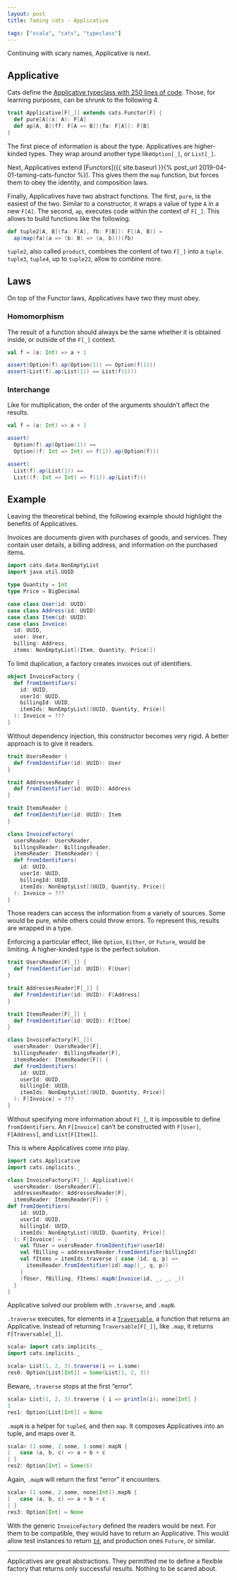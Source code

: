 ```yaml
---
layout: post
title: Taming cats - Applicative

tags: ["scala", "cats", "typeclass"]
---
```


Continuing with scary names, Applicative is next.

## Applicative

Cats define the [Applicative typeclass with 250 lines of code](https://github.com/typelevel/cats/blob/master/core/src/main/scala/cats/Applicative.scala). Those, for learning purposes, can be shrunk to the following 4.

```scala
trait Applicative[F[_]] extends cats.Functor[F] {
  def pure[A](x: A): F[A]
  def ap[A, B](ff: F[A => B])(fa: F[A]): F[B]
}
```

The first piece of information is about the type. Applicatives are higher-kinded types. They wrap around another type like`Option[_]`, or `List[_]`.

Next, Applicatives extend [Functors]({{ site.baseurl }}{% post_url 2019-04-01-taming-cats-functor %}). This gives them the `map` function, but forces them to obey the identity, and composition laws.

Finally, Applicatives have two abstract functions. The first, `pure`, is the easiest of the two. Similar to a constructor, it wraps a value of type `A` in a new `F[A]`. The second, `ap`, executes code within the context of `F[_]`. This allows to build functions like the following.

```scala
def tuple2[A, B](fa: F[A], fb: F[B]): F[(A, B)] =
  ap(map(fa)(a => (b: B) => (a, b)))(fb)
```

`tuple2`, also called `product`, combines the content of two `F[_]` into a `tuple`. `tuple3`, `tuple4`, up to `tuple22`, allow to combine more.

## Laws
On top of the Functor laws, Applicatives have two they must obey.

### Homomorphism
The result of a function should always be the same whether it is obtained inside, or outside of the `F[_]` context.

```scala
val f = (a: Int) => a + 1

assert(Option(f).ap(Option(1)) == Option(f(1)))
assert(List(f).ap(List(1)) == List(f(1)))
```

### Interchange
Like for multiplication, the order of the arguments shouldn’t affect the results.

```scala
val f = (a: Int) => a + 1

assert(
  Option(f).ap(Option(1)) ==
  Option((f: Int => Int) => f(1)).ap(Option(f)))

assert(
  List(f).ap(List(1)) ==
  List((f: Int => Int) => f(1)).ap(List(f)))
```

## Example
Leaving the theoretical behind, the following example should highlight the benefits of Applicatives.

Invoices are documents given with purchases of goods, and services. They contain user details, a billing address, and information on the purchased items.

```scala
import cats.data.NonEmptyList
import java.util.UUID

type Quantity = Int
type Price = BigDecimal

case class User(id: UUID)
case class Address(id: UUID)
case class Item(id: UUID)
case class Invoice(
  id: UUID,
  user: User,
  billing: Address,
  items: NonEmptyList[(Item, Quantity, Price)])
```

To limit duplication, a factory creates invoices out of identifiers.

```scala
object InvoiceFactory {
  def fromIdentifiers(
    id: UUID,
    userId: UUID,
    billingId: UUID,
    itemIds: NonEmptyList[(UUID, Quantity, Price)]
  ): Invoice = ???
}
```

Without dependency injection, this constructor becomes very rigid. A better approach is to give it readers.

```scala
trait UsersReader {
  def fromIdentifier(id: UUID): User
}

trait AddressesReader {
  def fromIdentifier(id: UUID): Address
}

trait ItemsReader {
  def fromIdentifier(id: UUID): Item
}

class InvoiceFactory(
  usersReader: UsersReader,
  billingsReader: BillingsReader,
  itemsReader: ItemsReader) {
  def fromIdentifiers(
    id: UUID,
    userId: UUID,
    billingId: UUID,
    itemIds: NonEmptyList[(UUID, Quantity, Price)]
  ): Invoice = ???
}
```

Those readers can access the information from a variety of sources. Some would be pure, while others could throw errors. To represent this, results are wrapped in a type.

Enforcing a particular effect, like `Option`, `Either`, or `Future`, would be limiting. A higher-kinded type is the perfect solution.

```scala
trait UsersReader[F[_]] {
  def fromIdentifier(id: UUID): F[User]
}

trait AddressesReader[F[_]] {
  def fromIdentifier(id: UUID): F[Address]
}

trait ItemsReader[F[_]] {
  def fromIdentifier(id: UUID): F[Item]
}

class InvoiceFactory[F[_]](
  usersReader: UsersReader[F],
  billingsReader: BillingsReader[F],
  itemsReader: ItemsReader[F]) {
  def fromIdentifiers(
    id: UUID,
    userId: UUID,
    billingId: UUID,
    itemIds: NonEmptyList[(UUID, Quantity, Price)]
  ): F[Invoice] = ???
}
```

Without specifying more information about `F[_]`, it is impossible to define `fromIdentifiers`. An `F[Invoice]` can’t be constructed with `F[User]`, `F[Address]`, and `List[F[Item]]`.

This is where Applicatives come into play.

```scala
import cats.Applicative
import cats.implicits._

class InvoiceFactory[F[_]: Applicative](
  usersReader: UsersReader[F],
  addressesReader: AddressesReader[F],
  itemsReader: ItemsReader[F]) {
def fromIdentifiers(
    id: UUID,
    userId: UUID,
    billingId: UUID,
    itemIds: NonEmptyList[(UUID, Quantity, Price)]
  ): F[Invoice] = {
    val fUser = usersReader.fromIdentifier(userId)
    val fBilling = addressesReader.fromIdentifier(billingId)
    val fItems = itemIds.traverse { case (id, q, p) =>
      itemsReader.fromIdentifier(id).map((_, q, p))
    }
    (fUser, fBilling, fItems).mapN(Invoice(id, _, _, _))
  }
}
```

Applicative solved our problem with `.traverse`, and `.mapN`.

`.traverse` executes, for elements in a [`Traversable`](https://typelevel.org/cats/api/cats/Traverse.html), a function that returns an Applicative. Instead of returning `Traversable[F[_]]`, like `.map`, it returns `F[Traversable[_]]`.

```scala
scala> import cats.implicits._
import cats.implicits._

scala> List(1, 2, 3).traverse(i => i.some)
res0: Option[List[Int]] = Some(List(1, 2, 3))
```

Beware, `.traverse` stops at the first “error”.

```scala
scala> List(1, 2, 3).traverse { i => println(i); none[Int] }
1
res1: Option[List[Int]] = None
```

`.mapN` is a helper for `tupled`, and then `map`. It composes Applicatives into an tuple, and maps over it.

```scala
scala> (1.some, 2.some, 3.some).mapN {
|   case (a, b, c) => a + b + c
| }
res2: Option[Int] = Some(6)
```

Again, `.mapN` will return the first “error” it encounters.

```scala
scala> (1.some, 2.some, none[Int]).mapN {
|   case (a, b, c) => a + b + c
| }
res3: Option[Int] = None
```

With the generic `InvoiceFactory` defined the readers would be next. For them to be compatible, they would have to return an Applicative. This would allow test instances to return [`Id`](https://typelevel.org/cats/api/cats/index.html#Id[A]=A), and production ones `Future`, or similar.

---

Applicatives are great abstractions. They permitted me to define a flexible factory that returns only successful results. Nothing to be scared about.
